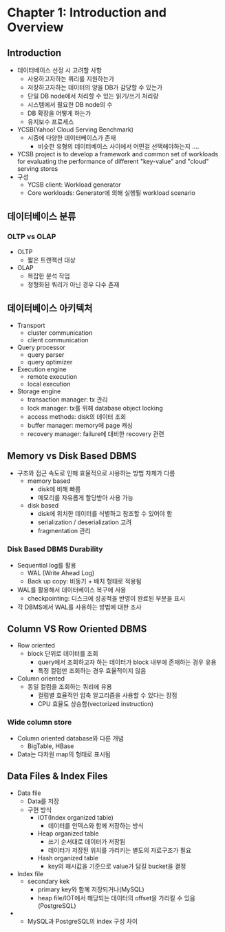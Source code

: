 # Chapter 1: Introduction and Overview 
## Introduction
- 데이터베이스 선정 시 고려할 사항
  - 사용하고자하는 쿼리를 지원하는가
  - 저장하고자하는 데이터의 양을 DB가 감당할 수 있는가
  - 단일 DB node에서 처리할 수 있는 읽기/쓰기 처리량
  - 시스템에서 필요한 DB node의 수
  - DB 확장을 어떻게 하는가
  - 유지보수 프로세스
- YCSB(Yahoo! Cloud Serving Benchmark)
  - 시중에 다양한 데이터베이스가 존재
    - 비슷한 유형의 데이터베이스 사이에서 어떤걸 선택해야하는지 ....
- YCSB project is to develop a framework and common set of workloads for evaluating the performance of different "key-value" and "cloud" serving stores
- 구성
  - YCSB client: Workload generator
  - Core workloads: Generator에 의해 실행될 workload scenario

## 데이터베이스 분류 
### OLTP vs OLAP 
- OLTP
  - 짧은 트랜잭션 대상 
- OLAP 
  - 복잡한 분석 작업 
  - 정형화된 쿼리가 아닌 경우 다수 존재

## 데이터베이스 아키텍처 
- Transport 
  - cluster communication 
  - client communication 
- Query processor 
  - query parser 
  - query optimizer 
- Execution engine 
  - remote execution 
  - local execution 
- Storage engine 
  - transaction manager: tx 관리 
  - lock manager: tx를 위해 database object locking 
  - access methods: disk의 데이터 조회 
  - buffer manager: memory에 page 캐싱 
  - recovery manager: failure에 대비한 recovery 관련

## Memory vs Disk Based DBMS 
- 구조와 접근 속도로 인해 효율적으로 사용하는 방법 자체가 다름 
  - memory based  
    - disk에 비해 빠름 
    - 메모리를 자유롭게 할당받아 사용 가능 
  - disk based 
    - disk에 위치한 데이터를 식별하고 참조할 수 있어야 함 
    - serialization / deserialization 고려 
    - fragmentation 관리 

### Disk Based DBMS Durability 
- Sequential log를 활용 
  - WAL (Write Ahead Log)
  - Back up copy: 비동기 + 배치 형태로 적용됨 
- WAL를 활용해서 데이터베이스 복구에 사용
  - checkpointing: 디스크에 성공적을 반영이 완료된 부분을 표시 
- 각 DBMS에서 WAL를 사용하는 방법에 대한 조사

## Column VS Row Oriented DBMS 
- Row oriented 
  - block 단위로 데이터를 조회
    - query에서 조회하고자 하는 데이터가 block 내부에 존재하는 경우 유용
    - 특정 컬럼만 조회하는 경우 효율적이지 않음
- Column oriented 
  - 동일 컬럼을 조회하는 쿼리에 유용 
    - 컬럼별 효율적인 압축 알고리즘을 사용할 수 있다는 장점 
    - CPU 효율도 상승함(vectorized instruction)

### Wide column store 
- Column oriented database와 다른 개념 
  - BigTable, HBase 
- Data는 다차원 map의 형태로 표시됨 

## Data Files & Index Files 
- Data file
  - Data를 저장 
  - 구현 방식 
    - IOT(Index organized table)
      - 데이터를 인덱스와 함께 저장하는 방식 
    - Heap organized table
      - 쓰기 순서대로 데이터가 저장됨 
      - 데이터가 저장된 위치를 가리키는 별도의 자료구조가 필요 
    - Hash organized table 
      - key의 해시값을 기준으로 value가 담길 bucket을 결정  
- Index file 
  - secondary kek 
    - primary key와 함꼐 저장되거나(MySQL)
    - heap file/IOT에서 해당되는 데이터의 offset을 가리킬 수 있음(PostgreSQL)
- * MySQL과 PostgreSQL의 index 구성 차이
